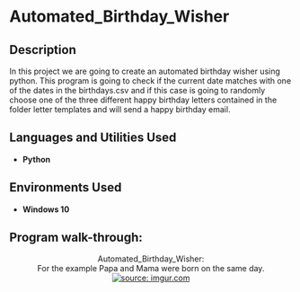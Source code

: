 <h1>Automated_Birthday_Wisher</h1>

<h2>Description</h2>

In this project we are going to create an automated birthday wisher using python. This program is going to check if the current date matches with one of the dates in the birthdays.csv and if this case is going to randomly choose one of the three different happy birthday letters contained in the folder letter templates and will send a happy birthday email. 

<h2>Languages and Utilities Used</h2>

- <b>Python</b>
  
<h2>Environments Used </h2>

- <b>Windows 10</b>

<h2>Program walk-through:</h2>

<p align="center">
Automated_Birthday_Wisher: <br/>
For the example Papa and Mama were born on the same day.
<a href="https://imgur.com/y3ee7VN"><img src="https://i.imgur.com/y3ee7VN.jpg" title="source: imgur.com" /></a>
